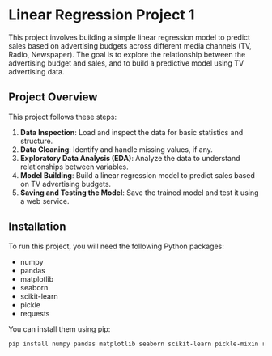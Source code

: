 # Linear Regression Project 1

This project involves building a simple linear regression model to predict sales based on advertising budgets across different media channels (TV, Radio, Newspaper). The goal is to explore the relationship between the advertising budget and sales, and to build a predictive model using TV advertising data.

## Project Overview

This project follows these steps:

1. **Data Inspection**: Load and inspect the data for basic statistics and structure.
2. **Data Cleaning**: Identify and handle missing values, if any.
3. **Exploratory Data Analysis (EDA)**: Analyze the data to understand relationships between variables.
4. **Model Building**: Build a linear regression model to predict sales based on TV advertising budgets.
5. **Saving and Testing the Model**: Save the trained model and test it using a web service.

## Installation

To run this project, you will need the following Python packages:
- numpy
- pandas
- matplotlib
- seaborn
- scikit-learn
- pickle
- requests

You can install them using pip:
```bash
pip install numpy pandas matplotlib seaborn scikit-learn pickle-mixin requests

